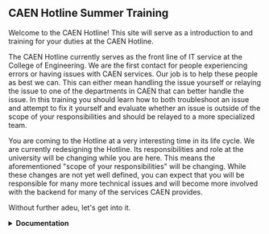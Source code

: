 ## CAEN Hotline Summer Training

Welcome to the CAEN Hotline! This site will serve as a introduction to and training for your duties at the CAEN Hotline.

The CAEN Hotline currently serves as the front line of IT service at the College of Engineering. We are the first contact for people experiencing errors or having issues with CAEN services. Our job is to help these people as best we can. This can either mean handling the issue yourself or relaying the issue to one of the departments in CAEN that can better handle the issue. In this training you should learn how to both troubleshoot an issue and attempt to fix it yourself and evaluate whether an issue is outside of the scope of your responsibilities and should be relayed to a more specialized team.

You are coming to the Hotline at a very interesting time in its life cycle. We are currently redesigning the Hotline. Its responsibilities and role at the university will be changing while you are here. This means the aforementioned "scope of your responsibilities" will be changing. While these changes are not yet well defined, you can expect that you will be responsible for many more technical issues and will become more involved with the backend for many of the services CAEN provides.

Without further adeu, let's get into it.


<details><summary> <b>Documentation</b> </summary><p>

Currently CAEN provides a great deal of documentation that is intended to explain the services we provide. Since it is likely that you do not know all of this documentation, you should spend a significant amount of time in your early employment at the Hotline reading this documentation and becoming very familiar with it. Questions that can be answered with-in this documentation are 100% **your responsibility**. It will be expected that you can answer these questions without refering to the full-time staff.

Does this mean we expect you to have the documentation memorized? Well kind of, eventually, but initially no it does not.

Does this mean we expect you to search the documentation for answers to questions you don't think you have the answer to? Yes, absolutely it does. Anytime you don't know the answer to a question, take a minute and search the documentation for an answer. You may feel as though you are making the customer wait but that is okay. The amount of time it takes you to search through the documentation is much shorter than the amount of time it will take for one of the full-time teams to get to the issue and set aside time to address it.

**There are three main sources of documentation:**

[The CAEN Knowledge Base](https://caenfaq.engin.umich.edu/)

This is a public source of information that CAEN has published detailing a great deal of the services CAEN provides. This is the most valuble resource at your disposal and should be the first thing you consult when you have any questions.

_Note: Since this is a public site, you can send links to this site to customers to help explain things to the customer._

[The CAEN Homepage](https://caen.engin.umich.edu)

In the drop-down menus on the top the the CAEN homepage there is more information on the services we provide. Much of this is a rehashing of the information in the Knowledge Base but there are some details presented here that may not be in the Knowledge Base. This should be your second consultation when trying to solve an issue you do not currently know how to fix.

Important links to note on this page:
- Under "About" there is a link that reads "Departmental IT Support Staff," this provides a list of the departmental IT contacts for all of the major departments in the College of Engineering
- Under "Help & Support" on the left hand side there is a link to the CAEN "Service Status" page, this will provide you with an up-to-date list of any outages or degraded services CAEN is currently aware of
- Under the same section is a link to "News & Announcements," here is where you can see information about all of the major changes coming to CAEN. This will often be a great place to refer people when they are confused about or unaware of a change in CAENs operations

_Note: Since this is a public site, you can send links to this site to customers to help explain things to the customer._
</p></details>









